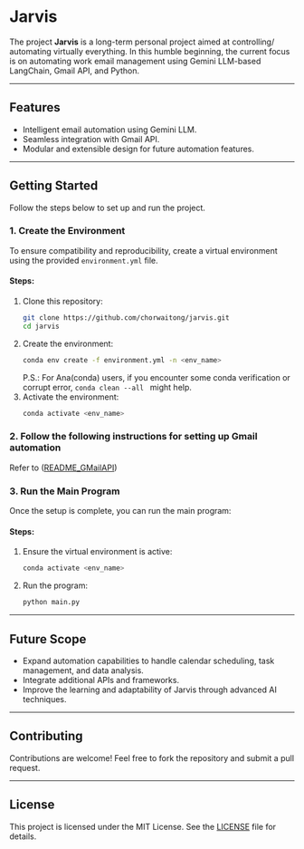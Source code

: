 # Jarvis

The project **Jarvis** is a long-term personal project aimed at controlling/ automating virtually everything. In this humble beginning, the current focus is on automating work email management using Gemini LLM-based LangChain, Gmail API, and Python.

---

## Features
- Intelligent email automation using Gemini LLM.
- Seamless integration with Gmail API.
- Modular and extensible design for future automation features.

---

## Getting Started

Follow the steps below to set up and run the project.

### 1. Create the Environment

To ensure compatibility and reproducibility, create a virtual environment using the provided `environment.yml` file.

#### Steps:
1. Clone this repository:
   ```bash
   git clone https://github.com/chorwaitong/jarvis.git
   cd jarvis
   ```
2. Create the environment:
   ```bash
   conda env create -f environment.yml -n <env_name>
   ```
   P.S.: For Ana(conda) users, if you encounter some conda verification or corrupt error, ```conda clean --all ``` might help.
3. Activate the environment:
   ```bash
   conda activate <env_name>
   ```

### 2. Follow the following instructions for setting up Gmail automation
Refer to ([README_GMailAPI](https://github.com/chorwaitong/jarvis/blob/main/README_GMailAutomate.md))

### 3. Run the Main Program

Once the setup is complete, you can run the main program:

#### Steps:
1. Ensure the virtual environment is active:
   ```bash
   conda activate <env_name>
   ```
2. Run the program:
   ```bash
   python main.py
   ```

---

## Future Scope
- Expand automation capabilities to handle calendar scheduling, task management, and data analysis.
- Integrate additional APIs and frameworks.
- Improve the learning and adaptability of Jarvis through advanced AI techniques.

---

## Contributing
Contributions are welcome! Feel free to fork the repository and submit a pull request.

---

## License
This project is licensed under the MIT License. See the [LICENSE](LICENSE) file for details.

